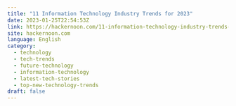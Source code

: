```yaml
---
title: "11 Information Technology Industry Trends for 2023"
date: 2023-01-25T22:54:53Z
link: https://hackernoon.com/11-information-technology-industry-trends-for-2023?source=rss&utm_medium=RSS&utm_source=news.12bit.vn
site: hackernoon.com
language: English
category:
  - technology
  - tech-trends
  - future-technology
  - information-technology
  - latest-tech-stories
  - top-new-technology-trends
draft: false
---
```

